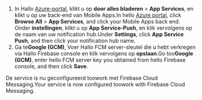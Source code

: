 
1. <span data-ttu-id="cf546-101">In Hallo [Azure-portal](https://portal.azure.com/), klikt u op **door alles bladeren** > **App Services**, en klikt u op uw back-end van Mobile Apps.</span><span class="sxs-lookup"><span data-stu-id="cf546-101">In hello [Azure portal](https://portal.azure.com/), click **Browse All** > **App Services**, and click your Mobile Apps back end.</span></span> <span data-ttu-id="cf546-102">Onder **instellingen**, klikt u op **App Service-Push**, en klik vervolgens op de naam van uw notification hub.</span><span class="sxs-lookup"><span data-stu-id="cf546-102">Under **Settings**, click **App Service Push**, and then click your notification hub name.</span></span>
2. <span data-ttu-id="cf546-103">Ga te**Google (GCM)**, Voer Hallo FCM server-sleutel die u hebt verkregen via Hallo Firebase console en klik vervolgens op **opslaan**.</span><span class="sxs-lookup"><span data-stu-id="cf546-103">Go too**Google (GCM)**, enter hello FCM server key you obtained from hello Firebase console, and then click **Save**.</span></span>

<span data-ttu-id="cf546-104">De service is nu geconfigureerd toowork met Firebase Cloud Messaging.</span><span class="sxs-lookup"><span data-stu-id="cf546-104">Your service is now configured toowork with Firebase Cloud Messaging.</span></span>

<!-- URLs. -->

<!-- images -->

